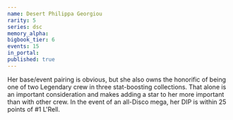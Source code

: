 ```yaml
---
name: Desert Philippa Georgiou
rarity: 5
series: dsc
memory_alpha:
bigbook_tier: 6
events: 15
in_portal:
published: true
---
```


Her base/event pairing is obvious, but she also owns the honorific of being one of two Legendary crew in three stat-boosting collections. That alone is an important consideration and makes adding a star to her more important than with other crew. In the event of an all-Disco mega, her DIP is within 25 points of #1 L'Rell.

